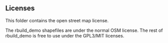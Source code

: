 Licenses
--

This folder contains the open street map license.

The rbuild_demo shapefiles are under the normal OSM license.
The rest of rbuild_demo is free to use under the GPL3/MIT licenses.
